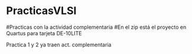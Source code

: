 # PracticasVLSI
#Practicas con la actividad complementaria
#En el zip está el proyecto en Quartus para tarjeta DE-10LITE


Practica 1 y 2 ya traen act. complementaria


